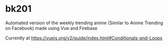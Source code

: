 # bk201
Automated version of the weekly trending anime (Similar to Anime Trending on Facebook) made using Vue and Firebase

Currently at https://vuejs.org/v2/guide/index.html#Conditionals-and-Loops
